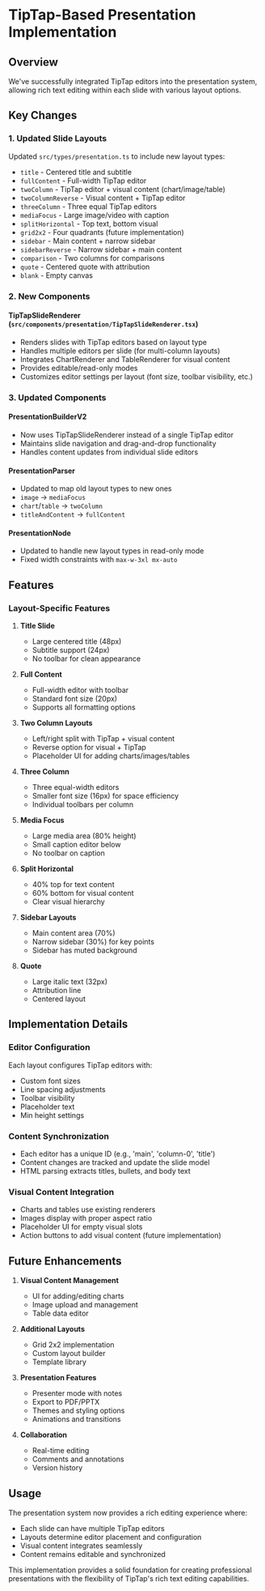 # TipTap-Based Presentation Implementation

## Overview
We've successfully integrated TipTap editors into the presentation system, allowing rich text editing within each slide with various layout options.

## Key Changes

### 1. Updated Slide Layouts
Updated `src/types/presentation.ts` to include new layout types:
- `title` - Centered title and subtitle
- `fullContent` - Full-width TipTap editor
- `twoColumn` - TipTap editor + visual content (chart/image/table)
- `twoColumnReverse` - Visual content + TipTap editor
- `threeColumn` - Three equal TipTap editors
- `mediaFocus` - Large image/video with caption
- `splitHorizontal` - Top text, bottom visual
- `grid2x2` - Four quadrants (future implementation)
- `sidebar` - Main content + narrow sidebar
- `sidebarReverse` - Narrow sidebar + main content
- `comparison` - Two columns for comparisons
- `quote` - Centered quote with attribution
- `blank` - Empty canvas

### 2. New Components

#### TipTapSlideRenderer (`src/components/presentation/TipTapSlideRenderer.tsx`)
- Renders slides with TipTap editors based on layout type
- Handles multiple editors per slide (for multi-column layouts)
- Integrates ChartRenderer and TableRenderer for visual content
- Provides editable/read-only modes
- Customizes editor settings per layout (font size, toolbar visibility, etc.)

### 3. Updated Components

#### PresentationBuilderV2
- Now uses TipTapSlideRenderer instead of a single TipTap editor
- Maintains slide navigation and drag-and-drop functionality
- Handles content updates from individual slide editors

#### PresentationParser
- Updated to map old layout types to new ones
- `image` → `mediaFocus`
- `chart`/`table` → `twoColumn`
- `titleAndContent` → `fullContent`

#### PresentationNode
- Updated to handle new layout types in read-only mode
- Fixed width constraints with `max-w-3xl mx-auto`

## Features

### Layout-Specific Features

1. **Title Slide**
   - Large centered title (48px)
   - Subtitle support (24px)
   - No toolbar for clean appearance

2. **Full Content**
   - Full-width editor with toolbar
   - Standard font size (20px)
   - Supports all formatting options

3. **Two Column Layouts**
   - Left/right split with TipTap + visual content
   - Reverse option for visual + TipTap
   - Placeholder UI for adding charts/images/tables

4. **Three Column**
   - Three equal-width editors
   - Smaller font size (16px) for space efficiency
   - Individual toolbars per column

5. **Media Focus**
   - Large media area (80% height)
   - Small caption editor below
   - No toolbar on caption

6. **Split Horizontal**
   - 40% top for text content
   - 60% bottom for visual content
   - Clear visual hierarchy

7. **Sidebar Layouts**
   - Main content area (70%)
   - Narrow sidebar (30%) for key points
   - Sidebar has muted background

8. **Quote**
   - Large italic text (32px)
   - Attribution line
   - Centered layout

## Implementation Details

### Editor Configuration
Each layout configures TipTap editors with:
- Custom font sizes
- Line spacing adjustments
- Toolbar visibility
- Placeholder text
- Min height settings

### Content Synchronization
- Each editor has a unique ID (e.g., 'main', 'column-0', 'title')
- Content changes are tracked and update the slide model
- HTML parsing extracts titles, bullets, and body text

### Visual Content Integration
- Charts and tables use existing renderers
- Images display with proper aspect ratio
- Placeholder UI for empty visual slots
- Action buttons to add visual content (future implementation)

## Future Enhancements

1. **Visual Content Management**
   - UI for adding/editing charts
   - Image upload and management
   - Table data editor

2. **Additional Layouts**
   - Grid 2x2 implementation
   - Custom layout builder
   - Template library

3. **Presentation Features**
   - Presenter mode with notes
   - Export to PDF/PPTX
   - Themes and styling options
   - Animations and transitions

4. **Collaboration**
   - Real-time editing
   - Comments and annotations
   - Version history

## Usage

The presentation system now provides a rich editing experience where:
- Each slide can have multiple TipTap editors
- Layouts determine editor placement and configuration
- Visual content integrates seamlessly
- Content remains editable and synchronized

This implementation provides a solid foundation for creating professional presentations with the flexibility of TipTap's rich text editing capabilities.
